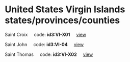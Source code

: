 # United States Virgin Islands states/provinces/counties
Saint Croix&nbsp;&nbsp;&nbsp;&nbsp;&nbsp;code: **id3:VI-X01**&nbsp;&nbsp;&nbsp;&nbsp;&nbsp;[view](../../export/geojson/medium/id3/vi/x01.geojson)&nbsp;&nbsp;&nbsp;&nbsp;&nbsp;


Saint John&nbsp;&nbsp;&nbsp;&nbsp;&nbsp;code: **id3:VI-04**&nbsp;&nbsp;&nbsp;&nbsp;&nbsp;[view](../../export/geojson/medium/id3/vi/04.geojson)&nbsp;&nbsp;&nbsp;&nbsp;&nbsp;


Saint Thomas&nbsp;&nbsp;&nbsp;&nbsp;&nbsp;code: **id3:VI-X02**&nbsp;&nbsp;&nbsp;&nbsp;&nbsp;[view](../../export/geojson/medium/id3/vi/x02.geojson)&nbsp;&nbsp;&nbsp;&nbsp;&nbsp;

